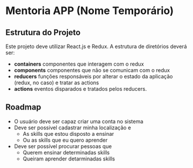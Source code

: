 # Mentoria APP (Nome Temporário)

## Estrutura do Projeto

Este projeto deve utilizar React.js e Redux. A estrutura de diretórios deverá ser:

 - **containers** componentes que interagem com o redux
 - **components** componentes que não se comunicam com o redux
 - **reducers** funções responsáveis por alterar o estado da aplicação (redux, no caso) e tratar as actions
 - **actions** eventos disparados e tratados pelos reducers.

## Roadmap

 - O usuário deve ser capaz criar uma conta no sistema
 - Deve ser possivel cadastrar minha localização e 
     - As skills que estou disposto a ensinar
     - Ou as skills que eu quero aprender
 - Deve ser possível procurar pessoas que
     - Querem ensinar determinadas skills
     - Queiram aprender detarminadas skills
 
